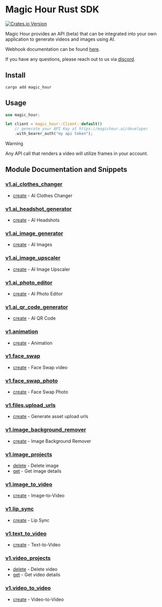 # Magic Hour Rust SDK

[![Crates.io Version](https://img.shields.io/crates/v/magic_hour)](https://crates.io/crates/magic_hour)

Magic Hour provides an API (beta) that can be integrated into your own application to generate videos and images using AI.

Webhook documentation can be found [here](https://magichour.ai/docs/webhook).

If you have any questions, please reach out to us via [discord](https://discord.gg/JX5rgsZaJp).

## Install

```
cargo add magic_hour
```

## Usage

```rust
use magic_hour;

let client = magic_hour::Client::default()
    // generate your API Key at https://magichour.ai/developer
    .with_bearer_auth("my api token");
```

> [!WARNING]
> Any API call that renders a video will utilize frames in your account.

## Module Documentation and Snippets

### [v1.ai_clothes_changer](src/resources/v1/ai_clothes_changer/README.md)

- [create](src/resources/v1/ai_clothes_changer/README.md#create) - AI Clothes Changer

### [v1.ai_headshot_generator](src/resources/v1/ai_headshot_generator/README.md)

- [create](src/resources/v1/ai_headshot_generator/README.md#create) - AI Headshots

### [v1.ai_image_generator](src/resources/v1/ai_image_generator/README.md)

- [create](src/resources/v1/ai_image_generator/README.md#create) - AI Images

### [v1.ai_image_upscaler](src/resources/v1/ai_image_upscaler/README.md)

- [create](src/resources/v1/ai_image_upscaler/README.md#create) - AI Image Upscaler

### [v1.ai_photo_editor](src/resources/v1/ai_photo_editor/README.md)

- [create](src/resources/v1/ai_photo_editor/README.md#create) - AI Photo Editor

### [v1.ai_qr_code_generator](src/resources/v1/ai_qr_code_generator/README.md)

- [create](src/resources/v1/ai_qr_code_generator/README.md#create) - AI QR Code

### [v1.animation](src/resources/v1/animation/README.md)

- [create](src/resources/v1/animation/README.md#create) - Animation

### [v1.face_swap](src/resources/v1/face_swap/README.md)

- [create](src/resources/v1/face_swap/README.md#create) - Face Swap video

### [v1.face_swap_photo](src/resources/v1/face_swap_photo/README.md)

- [create](src/resources/v1/face_swap_photo/README.md#create) - Face Swap Photo

### [v1.files.upload_urls](src/resources/v1/files/upload_urls/README.md)

- [create](src/resources/v1/files/upload_urls/README.md#create) - Generate asset upload urls

### [v1.image_background_remover](src/resources/v1/image_background_remover/README.md)

- [create](src/resources/v1/image_background_remover/README.md#create) - Image Background Remover

### [v1.image_projects](src/resources/v1/image_projects/README.md)

- [delete](src/resources/v1/image_projects/README.md#delete) - Delete image
- [get](src/resources/v1/image_projects/README.md#get) - Get image details

### [v1.image_to_video](src/resources/v1/image_to_video/README.md)

- [create](src/resources/v1/image_to_video/README.md#create) - Image-to-Video

### [v1.lip_sync](src/resources/v1/lip_sync/README.md)

- [create](src/resources/v1/lip_sync/README.md#create) - Lip Sync

### [v1.text_to_video](src/resources/v1/text_to_video/README.md)

- [create](src/resources/v1/text_to_video/README.md#create) - Text-to-Video

### [v1.video_projects](src/resources/v1/video_projects/README.md)

- [delete](src/resources/v1/video_projects/README.md#delete) - Delete video
- [get](src/resources/v1/video_projects/README.md#get) - Get video details

### [v1.video_to_video](src/resources/v1/video_to_video/README.md)

- [create](src/resources/v1/video_to_video/README.md#create) - Video-to-Video

<!-- MODULE DOCS END -->
